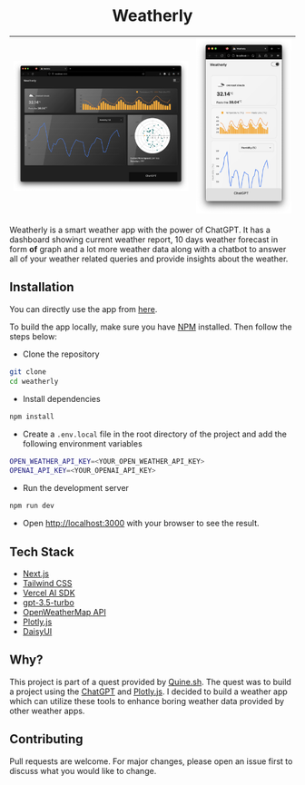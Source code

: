 <h1 align="center">
    Weatherly
</h1>

| ![Thumbnail 1](/assets/dark_landscape_ss.png) | ![Thumbnail 2](/assets/light_portrait_ss.png) |
| :----------------------------: | :-------------------------------------: |

Weatherly is a smart weather app with the power of ChatGPT. It has a dashboard showing current weather report, 10 days weather forecast in form **of** graph and a lot more weather data along with a chatbot to answer all of your weather related queries and provide insights about the weather.

## Installation

You can directly use the app from [here](https://weatherly.vercel.app/).

To build the app locally, make sure you have [NPM](https://nodejs.org/en/) installed. Then follow the steps below:

- Clone the repository

```bash
git clone 
cd weatherly
```

- Install dependencies

```bash
npm install
```

- Create a `.env.local` file in the root directory of the project and add the following environment variables

```bash
OPEN_WEATHER_API_KEY=<YOUR_OPEN_WEATHER_API_KEY>
OPENAI_API_KEY=<YOUR_OPENAI_API_KEY>
```

- Run the development server

```bash
npm run dev
```

- Open [http://localhost:3000](http://localhost:3000) with your browser to see the result.

## Tech Stack

- [Next.js](https://nextjs.org/)
- [Tailwind CSS](https://tailwindcss.com/)
- [Vercel AI SDK](https://vercel.com/blog/introducing-the-vercel-ai-sdk)
- [gpt-3.5-turbo](https://platform.openai.com/docs/models/gpt-3-5)
- [OpenWeatherMap API](https://openweathermap.org/api)
- [Plotly.js](https://plotly.com/javascript/)
- [DaisyUI](https://daisyui.com/)

## Why?

This project is part of a quest provided by [Quine.sh](https://quine.sh/). The quest was to build a project using the [ChatGPT](https://vercel.com/blog/introducing-the-vercel-ai-sdk) and [Plotly.js](https://plotly.com/javascript/). I decided to build a weather app which can utilize these tools to enhance boring weather data provided by other weather apps.

## Contributing

Pull requests are welcome. For major changes, please open an issue first to discuss what you would like to change.
